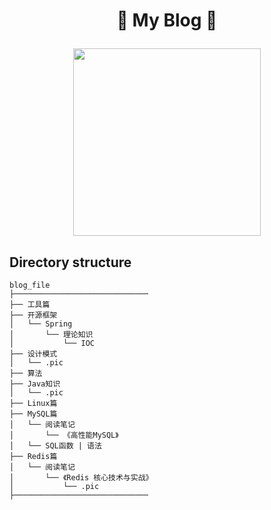 # <p align="center">🌟 My Blog 🌟</p>

<p align="center">
  <img height="300" src="https://user-images.githubusercontent.com/118878596/219285107-ebc7f519-0736-45ee-9b1a-686a934e0327.png">
</p>

## Directory structure
```
blog_file
├──────────────────────────────
├── 工具篇            
├── 开源框架
│   └── Spring
│       └── 理论知识
│           └── IOC  
├── 设计模式
│   └── .pic
├── 算法
├── Java知识
│   └── .pic
├── Linux篇
├── MySQL篇
│   └── 阅读笔记
│       └── 《高性能MySQL》
│   └── SQL函数 | 语法
├── Redis篇
│   └── 阅读笔记
│       └── 《Redis 核心技术与实战》
│           └── .pic
├──────────────────────────────
```

